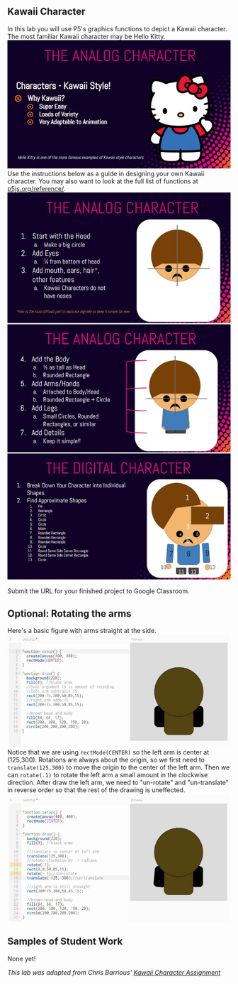 Kawaii Character
-------
In this lab you will use P5's graphics functions to depict a Kawaii character. The most familiar Kawaii character may be Hello Kitty. 
![](Kawaii1.JPG)    
Use the instructions below as a guide in designing your own Kawaii character. You may also want to look at the full list of functions at [p5js.org/reference/](https://p5js.org/reference/).     
![](Kawaii2.JPG)    
![](Kawaii3.JPG)    
![](Kawaii4.JPG)   

Submit the URL for your finished project to Google Classroom.

Optional: Rotating the arms
---------------------------
Here's a basic figure with arms straight at the side.
![](KawaiiArms.JPG)   
Notice that we are using `rectMode(CENTER)` so the left arm is center at (125,300). Rotations are always about the origin, so we first need to `translate(125,300)` to move the origin to the center of the left arm. Then we can `rotate(.1)` to rotate the left arm a small amount in the clockwise direction. After draw the left arm, we need to "un-rotate" and "un-translate" in reverse order so that the rest of the drawing is uneffected.
![](KawaiiArms2.JPG)   

Samples of Student Work
-----------------------
None yet!   


*This lab was adapted from Chris Barrious' [Kawaii Character Assignment](https://docs.google.com/presentation/d/1PDTFHUDawHQqcy-0xr1BP7aRz37tE_1vwoR-HN5UwXo/edit?usp=sharing)*
